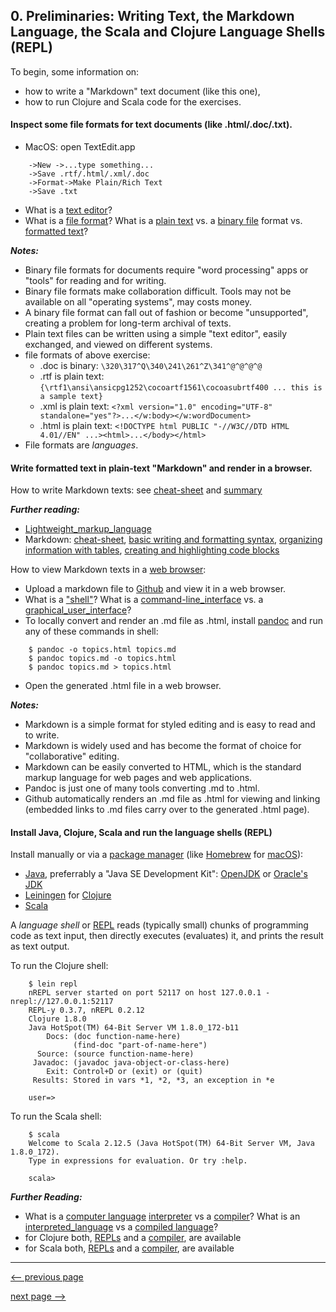 ## 0. Preliminaries: Writing Text, the Markdown Language, the Scala and Clojure Language Shells (REPL)

To begin, some information on:

* how to write a "Markdown" text document (like this one),
* how to run Clojure and Scala code for the exercises.

#### Inspect some file formats for text documents (like .html/.doc/.txt).

* MacOS: open TextEdit.app
```
    ->New ->...type something...
    ->Save .rtf/.html/.xml/.doc
    ->Format->Make Plain/Rich Text
    ->Save .txt
```
* What is a [text editor](https://en.wikipedia.org/wiki/Text_editor)?
* What is a [file format](https://en.wikipedia.org/wiki/File_format)? What is a [plain text](https://en.wikipedia.org/wiki/Plain_text) vs. a [binary file](https://en.wikipedia.org/wiki/Binary_file) format vs. [formatted text](https://en.wikipedia.org/wiki/Formatted_text)?

___Notes:___

* Binary file formats for documents require "word processing" apps or "tools" for reading and for writing.
* Binary file formats make collaboration difficult.  Tools may not be available on all "operating systems", may costs money.
* A binary file format can fall out of fashion or become "unsupported", creating a problem for long-term archival of texts.
* Plain text files can be written using a simple "text editor", easily exchanged, and viewed on different systems.
* file formats of above exercise:
  - .doc is binary: `\320\317^Q\340\241\261^Z\341^@^@^@^@`
  - .rtf is plain text: `{\rtf1\ansi\ansicpg1252\cocoartf1561\cocoasubrtf400 ... this is a sample text}`
  - .xml is plain text: `<?xml version="1.0" encoding="UTF-8" standalone="yes"?>...</w:body></w:wordDocument>`
  - .html is plain text: `<!DOCTYPE html PUBLIC "-//W3C//DTD HTML 4.01//EN" ...><html>...</body></html>`  
* File formats are _languages_.

#### Write formatted text in plain-text "Markdown" and render in a browser.

How to write Markdown texts: see [cheat-sheet](https://enterprise.github.com/downloads/en/markdown-cheatsheet.pdf) and [summary](https://guides.github.com/features/mastering-markdown)

___Further reading:___

* [Lightweight_markup_language](https://en.wikipedia.org/wiki/Lightweight_markup_language)
* Markdown: [cheat-sheet](https://github.com/adam-p/markdown-here/wiki/Markdown-Cheatsheet), [basic writing and formatting syntax](https://help.github.com/articles/basic-writing-and-formatting-syntax), [organizing information with tables](https://help.github.com/articles/organizing-information-with-tables), [creating and highlighting code blocks](https://help.github.com/articles/creating-and-highlighting-code-blocks)

How to view Markdown texts in a [web browser](https://en.wikipedia.org/wiki/Web_browser):

* Upload a markdown file to [Github](https://github.com/about) and view it in a web browser.
* What is a ["shell"](https://en.wikipedia.org/wiki/Shell_(computing))? What is a [command-line_interface](https://en.wikipedia.org/wiki/Command-line_interface) vs. a [graphical_user_interface](https://en.wikipedia.org/wiki/Graphical_user_interface)?
* To locally convert and render an .md file as .html, install [pandoc](https://pandoc.org) and run any of these commands in shell:
```
    $ pandoc -o topics.html topics.md
    $ pandoc topics.md -o topics.html
    $ pandoc topics.md > topics.html
```
* Open the generated .html file in a web browser.

___Notes:___

* Markdown is a simple format for styled editing and is easy to read and to write.
* Markdown is widely used and has become the format of choice for "collaborative" editing.
* Markdown can be easily converted to HTML, which is the standard markup language for web pages and web applications.
* Pandoc is just one of many tools converting .md to .html.
* Github automatically renders an .md file as .html for viewing and linking (embedded links to .md files carry over to the generated .html page).

#### Install Java, Clojure, Scala and run the language shells (REPL)

Install manually or via a [package manager](https://en.wikipedia.org/wiki/Package_manager) (like [Homebrew](https://brew.sh) for [macOS](https://en.wikipedia.org/wiki/Macintosh_operating_systems)):

* [Java](http://www.oracle.com/technetwork/java/javase/downloads/index-jsp-138363.html), preferrably a "Java SE Development Kit": [OpenJDK](http://openjdk.java.net) or [Oracle's JDK](http://www.oracle.com/technetwork/java/javase/downloads/jdk8-downloads-2133151.html)
* [Leiningen](https://leiningen.org) for [Clojure](https://clojure.org)
* [Scala](https://www.scala-lang.org/download)

A _language shell_ or [REPL](https://en.wikipedia.org/wiki/Read%E2%80%93eval%E2%80%93print_loop) reads (typically small) chunks of programming code as text input, then directly executes (evaluates) it, and prints the result as text output.  

To run the Clojure shell:
```
    $ lein repl
    nREPL server started on port 52117 on host 127.0.0.1 - nrepl://127.0.0.1:52117
    REPL-y 0.3.7, nREPL 0.2.12
    Clojure 1.8.0
    Java HotSpot(TM) 64-Bit Server VM 1.8.0_172-b11
        Docs: (doc function-name-here)
              (find-doc "part-of-name-here")
      Source: (source function-name-here)
     Javadoc: (javadoc java-object-or-class-here)
        Exit: Control+D or (exit) or (quit)
     Results: Stored in vars *1, *2, *3, an exception in *e

    user=> 
```

To run the Scala shell:
```
    $ scala
    Welcome to Scala 2.12.5 (Java HotSpot(TM) 64-Bit Server VM, Java 1.8.0_172).
    Type in expressions for evaluation. Or try :help.

    scala> 
```

___Further Reading:___

* What is a [computer language](https://en.wikipedia.org/wiki/Computer_language) [interpreter](https://en.wikipedia.org/wiki/Interpreter_(computing)) vs a [compiler](https://en.wikipedia.org/wiki/Compiler)?  What is an [interpreted_language](https://en.wikipedia.org/wiki/Interpreted_language) vs a [compiled language](https://en.wikipedia.org/wiki/Compiled_language)?
* for Clojure both, [REPLs](https://clojure.org/guides/repl/launching_a_basic_repl) and a [compiler](https://clojure.org/reference/compilation), are available
* for Scala both, [REPLs](https://docs.scala-lang.org/overviews/repl/overview.html) and a [compiler](https://www.scala-lang.org/files/archive/nightly/docs/manual/html/scalac.html), are available

------------

[<-- previous page](README.md)

[next page -->](/ch2_expressions.md)
